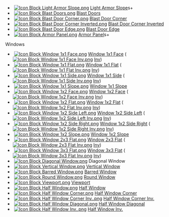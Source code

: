 *    [![Icon Block Light Armor Slope.png](https://spaceengineers.wiki.gg/images/thumb/e/ec/Icon_Block_Light_Armor_Slope.png/21px-Icon_Block_Light_Armor_Slope.png?b6bfa1)](https://spaceengineers.wiki.gg/wiki/Light_Armor_Slope "Light Armor Slope") [Light Armor Slope](https://spaceengineers.wiki.gg/wiki/Light_Armor_Slope "Light Armor Slope")s+
*    [![Icon Block Blast Doors.png](https://spaceengineers.wiki.gg/images/thumb/6/6b/Icon_Block_Blast_Doors.png/21px-Icon_Block_Blast_Doors.png?9e5100)](https://spaceengineers.wiki.gg/wiki/Blast_Doors "Blast Doors") [Blast Doors](https://spaceengineers.wiki.gg/wiki/Blast_Doors "Blast Doors")
*    [![Icon Block Blast Door Corner.png](https://spaceengineers.wiki.gg/images/thumb/5/5f/Icon_Block_Blast_Door_Corner.png/21px-Icon_Block_Blast_Door_Corner.png?d1dd25)](https://spaceengineers.wiki.gg/wiki/Blast_Door_Corner "Blast Door Corner") [Blast Door Corner](https://spaceengineers.wiki.gg/wiki/Blast_Door_Corner "Blast Door Corner")
*    [![Icon Block Blast Door Corner Inverted.png](https://spaceengineers.wiki.gg/images/thumb/6/6f/Icon_Block_Blast_Door_Corner_Inverted.png/21px-Icon_Block_Blast_Door_Corner_Inverted.png?8e9aad)](https://spaceengineers.wiki.gg/wiki/Blast_Door_Corner_Inverted "Blast Door Corner Inverted") [Blast Door Corner Inverted](https://spaceengineers.wiki.gg/wiki/Blast_Door_Corner_Inverted "Blast Door Corner Inverted")
*    [![Icon Block Blast Door Edge.png](https://spaceengineers.wiki.gg/images/thumb/9/95/Icon_Block_Blast_Door_Edge.png/21px-Icon_Block_Blast_Door_Edge.png?4169b5)](https://spaceengineers.wiki.gg/wiki/Blast_Door_Edge "Blast Door Edge") [Blast Door Edge](https://spaceengineers.wiki.gg/wiki/Blast_Door_Edge "Blast Door Edge")
*    [![Icon Block Armor Panel.png](https://spaceengineers.wiki.gg/images/thumb/2/2b/Icon_Block_Armor_Panel.png/21px-Icon_Block_Armor_Panel.png?ecdcb5)](https://spaceengineers.wiki.gg/wiki/Armor_Panel "Armor Panel") [Armor Panel](https://spaceengineers.wiki.gg/wiki/Armor_Panel "Armor Panel")s+

Windows

*    [![Icon Block Window 1x1 Face.png](https://spaceengineers.wiki.gg/images/thumb/d/d2/Icon_Block_Window_1x1_Face.png/21px-Icon_Block_Window_1x1_Face.png?c80971)](https://spaceengineers.wiki.gg/wiki/Window_1x1_Face "Window 1x1 Face") [Window 1x1 Face](https://spaceengineers.wiki.gg/wiki/Window_1x1_Face "Window 1x1 Face") ( [![Icon Block Window 1x1 Face Inv.png](https://spaceengineers.wiki.gg/images/thumb/6/6b/Icon_Block_Window_1x1_Face_Inv.png/21px-Icon_Block_Window_1x1_Face_Inv.png?54ea17)](https://spaceengineers.wiki.gg/wiki/Window_1x1_Face_Inv "Window 1x1 Face Inv") [Inv](https://spaceengineers.wiki.gg/wiki/Window_1x1_Face_Inv "Window 1x1 Face Inv"))
*    [![Icon Block Window 1x1 Flat.png](https://spaceengineers.wiki.gg/images/thumb/0/06/Icon_Block_Window_1x1_Flat.png/21px-Icon_Block_Window_1x1_Flat.png?e54857)](https://spaceengineers.wiki.gg/wiki/Window_1x1_Flat "Window 1x1 Flat") [Window 1x1 Flat](https://spaceengineers.wiki.gg/wiki/Window_1x1_Flat "Window 1x1 Flat") ( [![Icon Block Window 1x1 Flat Inv.png](https://spaceengineers.wiki.gg/images/thumb/d/d3/Icon_Block_Window_1x1_Flat_Inv.png/21px-Icon_Block_Window_1x1_Flat_Inv.png?1bd766)](https://spaceengineers.wiki.gg/wiki/Window_1x1_Flat_Inv "Window 1x1 Flat Inv") [Inv](https://spaceengineers.wiki.gg/wiki/Window_1x1_Flat_Inv "Window 1x1 Flat Inv"))
*    [![Icon Block Window 1x1 Side.png](https://spaceengineers.wiki.gg/images/thumb/6/6e/Icon_Block_Window_1x1_Side.png/21px-Icon_Block_Window_1x1_Side.png?33fa82)](https://spaceengineers.wiki.gg/wiki/Window_1x1_Side "Window 1x1 Side") [Window 1x1 Side](https://spaceengineers.wiki.gg/wiki/Window_1x1_Side "Window 1x1 Side") ( [![Icon Block Window 1x1 Side Inv.png](https://spaceengineers.wiki.gg/images/thumb/1/1f/Icon_Block_Window_1x1_Side_Inv.png/21px-Icon_Block_Window_1x1_Side_Inv.png?6d66d5)](https://spaceengineers.wiki.gg/wiki/Window_1x1_Side_Inv "Window 1x1 Side Inv") [Inv](https://spaceengineers.wiki.gg/wiki/Window_1x1_Side_Inv "Window 1x1 Side Inv"))
*    [![Icon Block Window 1x1 Slope.png](https://spaceengineers.wiki.gg/images/thumb/9/9c/Icon_Block_Window_1x1_Slope.png/21px-Icon_Block_Window_1x1_Slope.png?e6991c)](https://spaceengineers.wiki.gg/wiki/Window_1x1_Slope "Window 1x1 Slope") [Window 1x1 Slope](https://spaceengineers.wiki.gg/wiki/Window_1x1_Slope "Window 1x1 Slope")
*    [![Icon Block Window 1x2 Face.png](https://spaceengineers.wiki.gg/images/thumb/7/71/Icon_Block_Window_1x2_Face.png/21px-Icon_Block_Window_1x2_Face.png?c702db)](https://spaceengineers.wiki.gg/wiki/Window_1x2_Face "Window 1x2 Face") [Window 1x2 Face](https://spaceengineers.wiki.gg/wiki/Window_1x2_Face "Window 1x2 Face") ( [![Icon Block Window 1x2 Face Inv.png](https://spaceengineers.wiki.gg/images/thumb/4/43/Icon_Block_Window_1x2_Face_Inv.png/21px-Icon_Block_Window_1x2_Face_Inv.png?b71423)](https://spaceengineers.wiki.gg/wiki/Window_1x2_Face_Inv "Window 1x2 Face Inv") [Inv](https://spaceengineers.wiki.gg/wiki/Window_1x2_Face_Inv "Window 1x2 Face Inv"))
*    [![Icon Block Window 1x2 Flat.png](https://spaceengineers.wiki.gg/images/thumb/0/09/Icon_Block_Window_1x2_Flat.png/21px-Icon_Block_Window_1x2_Flat.png?c3727f)](https://spaceengineers.wiki.gg/wiki/Window_1x2_Flat "Window 1x2 Flat") [Window 1x2 Flat](https://spaceengineers.wiki.gg/wiki/Window_1x2_Flat "Window 1x2 Flat") ( [![Icon Block Window 1x2 Flat Inv.png](https://spaceengineers.wiki.gg/images/thumb/0/07/Icon_Block_Window_1x2_Flat_Inv.png/21px-Icon_Block_Window_1x2_Flat_Inv.png?6530ec)](https://spaceengineers.wiki.gg/wiki/Window_1x2_Flat_Inv "Window 1x2 Flat Inv") [Inv](https://spaceengineers.wiki.gg/wiki/Window_1x2_Flat_Inv "Window 1x2 Flat Inv"))
*    [![Icon Block Window 1x2 Side Left.png](https://spaceengineers.wiki.gg/images/thumb/e/eb/Icon_Block_Window_1x2_Side_Left.png/21px-Icon_Block_Window_1x2_Side_Left.png?e06568)](https://spaceengineers.wiki.gg/wiki/Window_1x2_Side_Left "Window 1x2 Side Left") [Window 1x2 Side Left](https://spaceengineers.wiki.gg/wiki/Window_1x2_Side_Left "Window 1x2 Side Left") ( [![Icon Block Window 1x2 Side Left Inv.png](https://spaceengineers.wiki.gg/images/thumb/5/53/Icon_Block_Window_1x2_Side_Left_Inv.png/21px-Icon_Block_Window_1x2_Side_Left_Inv.png?bc73ef)](https://spaceengineers.wiki.gg/wiki/Window_1x2_Side_Left_Inv "Window 1x2 Side Left Inv") [Inv](https://spaceengineers.wiki.gg/wiki/Window_1x2_Side_Left_Inv "Window 1x2 Side Left Inv"))
*    [![Icon Block Window 1x2 Side Right.png](https://spaceengineers.wiki.gg/images/thumb/a/aa/Icon_Block_Window_1x2_Side_Right.png/21px-Icon_Block_Window_1x2_Side_Right.png?216fa4)](https://spaceengineers.wiki.gg/wiki/Window_1x2_Side_Right "Window 1x2 Side Right") [Window 1x2 Side Right](https://spaceengineers.wiki.gg/wiki/Window_1x2_Side_Right "Window 1x2 Side Right") ( [![Icon Block Window 1x2 Side Right Inv.png](https://spaceengineers.wiki.gg/images/thumb/2/2d/Icon_Block_Window_1x2_Side_Right_Inv.png/21px-Icon_Block_Window_1x2_Side_Right_Inv.png?80046b)](https://spaceengineers.wiki.gg/wiki/Window_1x2_Side_Right_Inv "Window 1x2 Side Right Inv") [Inv](https://spaceengineers.wiki.gg/wiki/Window_1x2_Side_Right_Inv "Window 1x2 Side Right Inv"))
*    [![Icon Block Window 1x2 Slope.png](https://spaceengineers.wiki.gg/images/thumb/b/b0/Icon_Block_Window_1x2_Slope.png/21px-Icon_Block_Window_1x2_Slope.png?99e32c)](https://spaceengineers.wiki.gg/wiki/Window_1x2_Slope "Window 1x2 Slope") [Window 1x2 Slope](https://spaceengineers.wiki.gg/wiki/Window_1x2_Slope "Window 1x2 Slope")
*    [![Icon Block Window 2x3 Flat.png](https://spaceengineers.wiki.gg/images/thumb/b/bc/Icon_Block_Window_2x3_Flat.png/21px-Icon_Block_Window_2x3_Flat.png?4eede5)](https://spaceengineers.wiki.gg/wiki/Window_2x3_Flat "Window 2x3 Flat") [Window 2x3 Flat](https://spaceengineers.wiki.gg/wiki/Window_2x3_Flat "Window 2x3 Flat") ( [![Icon Block Window 2x3 Flat Inv.png](https://spaceengineers.wiki.gg/images/thumb/d/d1/Icon_Block_Window_2x3_Flat_Inv.png/21px-Icon_Block_Window_2x3_Flat_Inv.png?f8c20a)](https://spaceengineers.wiki.gg/wiki/Window_2x3_Flat_Inv "Window 2x3 Flat Inv") [Inv](https://spaceengineers.wiki.gg/wiki/Window_2x3_Flat_Inv "Window 2x3 Flat Inv"))
*    [![Icon Block Window 3x3 Flat.png](https://spaceengineers.wiki.gg/images/thumb/f/f6/Icon_Block_Window_3x3_Flat.png/21px-Icon_Block_Window_3x3_Flat.png?b1ec8d)](https://spaceengineers.wiki.gg/wiki/Window_3x3_Flat "Window 3x3 Flat") [Window 3x3 Flat](https://spaceengineers.wiki.gg/wiki/Window_3x3_Flat "Window 3x3 Flat") ( [![Icon Block Window 3x3 Flat Inv.png](https://spaceengineers.wiki.gg/images/thumb/c/cf/Icon_Block_Window_3x3_Flat_Inv.png/21px-Icon_Block_Window_3x3_Flat_Inv.png?ae5455)](https://spaceengineers.wiki.gg/wiki/Window_3x3_Flat_Inv "Window 3x3 Flat Inv") [Inv](https://spaceengineers.wiki.gg/wiki/Window_3x3_Flat_Inv "Window 3x3 Flat Inv"))
*    [![Icon Block Diagonal Window.png](https://spaceengineers.wiki.gg/images/thumb/7/7e/Icon_Block_Diagonal_Window.png/21px-Icon_Block_Diagonal_Window.png?628aeb)](https://spaceengineers.wiki.gg/wiki/Diagonal_Window "Diagonal Window") Diagonal Window
*    [![Icon Block Vertical Window.png](https://spaceengineers.wiki.gg/images/thumb/3/30/Icon_Block_Vertical_Window.png/21px-Icon_Block_Vertical_Window.png?2c1689)](https://spaceengineers.wiki.gg/wiki/Vertical_Window "Vertical Window") [Vertical Window](https://spaceengineers.wiki.gg/wiki/Vertical_Window "Vertical Window")
*    [![Icon Block Barred Window.png](https://spaceengineers.wiki.gg/images/thumb/d/dd/Icon_Block_Barred_Window.png/21px-Icon_Block_Barred_Window.png?d95aae)](https://spaceengineers.wiki.gg/wiki/Barred_Window "Barred Window") [Barred Window](https://spaceengineers.wiki.gg/wiki/Barred_Window "Barred Window")
*    [![Icon Block Round Window.png](https://spaceengineers.wiki.gg/images/thumb/3/31/Icon_Block_Round_Window.png/21px-Icon_Block_Round_Window.png?8a853d)](https://spaceengineers.wiki.gg/wiki/Round_Window "Round Window") [Round Window](https://spaceengineers.wiki.gg/wiki/Round_Window "Round Window")
*    [![Icon Block Viewport.png](https://spaceengineers.wiki.gg/images/thumb/5/54/Icon_Block_Viewport.png/21px-Icon_Block_Viewport.png?6cebc7)](https://spaceengineers.wiki.gg/wiki/Viewport "Viewport") [Viewport](https://spaceengineers.wiki.gg/wiki/Viewport "Viewport")
*    [![Icon Block Half Window.png](https://spaceengineers.wiki.gg/images/thumb/0/0d/Icon_Block_Half_Window.png/21px-Icon_Block_Half_Window.png?d9ad0c)](https://spaceengineers.wiki.gg/wiki/Half_Window "Half Window") [Half Window](https://spaceengineers.wiki.gg/wiki/Half_Window "Half Window")
*    [![Icon Block Half Window Corner.png](https://spaceengineers.wiki.gg/images/thumb/d/d9/Icon_Block_Half_Window_Corner.png/21px-Icon_Block_Half_Window_Corner.png?e1bed1)](https://spaceengineers.wiki.gg/wiki/Half_Window_Corner "Half Window Corner") [Half Window Corner](https://spaceengineers.wiki.gg/wiki/Half_Window_Corner "Half Window Corner")
*    [![Icon Block Half Window Corner Inv..png](https://spaceengineers.wiki.gg/images/thumb/a/aa/Icon_Block_Half_Window_Corner_Inv..png/21px-Icon_Block_Half_Window_Corner_Inv..png?4b2a4d)](https://spaceengineers.wiki.gg/wiki/Half_Window_Corner_Inv. "Half Window Corner Inv.") [Half Window Corner Inv.](https://spaceengineers.wiki.gg/wiki/Half_Window_Corner_Inv. "Half Window Corner Inv.")
*    [![Icon Block Half Window Diagonal.png](https://spaceengineers.wiki.gg/images/thumb/0/0d/Icon_Block_Half_Window_Diagonal.png/21px-Icon_Block_Half_Window_Diagonal.png?4a3b79)](https://spaceengineers.wiki.gg/wiki/Half_Window_Diagonal "Half Window Diagonal") [Half Window Diagonal](https://spaceengineers.wiki.gg/wiki/Half_Window_Diagonal "Half Window Diagonal")
*    [![Icon Block Half Window Inv..png](https://spaceengineers.wiki.gg/images/thumb/1/17/Icon_Block_Half_Window_Inv..png/21px-Icon_Block_Half_Window_Inv..png?e19b94)](https://spaceengineers.wiki.gg/wiki/Half_Window_Inv. "Half Window Inv.") [Half Window Inv.](https://spaceengineers.wiki.gg/wiki/Half_Window_Inv. "Half Window Inv.")